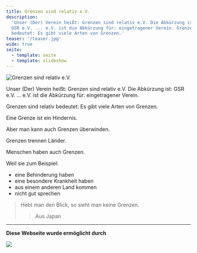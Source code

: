 ```yaml
---
title: Grenzen sind relativ e.V.
description:
  'Unser (Der) Verein heißt: Grenzen sind relativ e.V. Die Abkürzung ist:
  GSR e.V. ... e.V. ist die Abkürzung für: eingetragener Verein. Grenzen sind relativ
  bedeutet: Es gibt viele Arten von Grenzen.'
teaser: '/teaser.jpg'
wide: true
seite:
  - template: seite
  - template: slideshow
---
```


<img src="/teaser.jpg" alt="Grenzen sind relativ e.V." class="w-full !mx-auto !-mt-8" />

<div class="md:text-center">

Unser (Der) Verein heißt: Grenzen sind relativ e.V. Die Abkürzung ist: GSR e.V. ... e.V. ist die Abkürzung für: eingetragener Verein.

Grenzen sind relativ bedeutet: Es gibt viele Arten von Grenzen.

Eine Grenze ist ein Hindernis.

Aber man kann auch Grenzen überwinden.

Grenzen trennen Länder.

Menschen haben auch Grenzen.

Weil sie zum Beispiel:

- eine Behinderung haben
- eine besondere Krankheit haben
- aus einem anderen Land kommen
- nicht gut sprechen

> Hebt man den Blick, so sieht man keine Grenzen.
>
> > Aus Japan
> >
> > </div>

---

<slideshow class="wide" name="startseite-ueberuns"></slideshow>

<slideshow class="wide" name="startseite-aktivitaeten"></slideshow>

<video-gallery name="startseite-video-galerie"></video-galerie>

**Diese Webseite wurde ermöglicht durch**

![](/media/2021/07/20170919100223-aktion_mensch_logo.svg)
